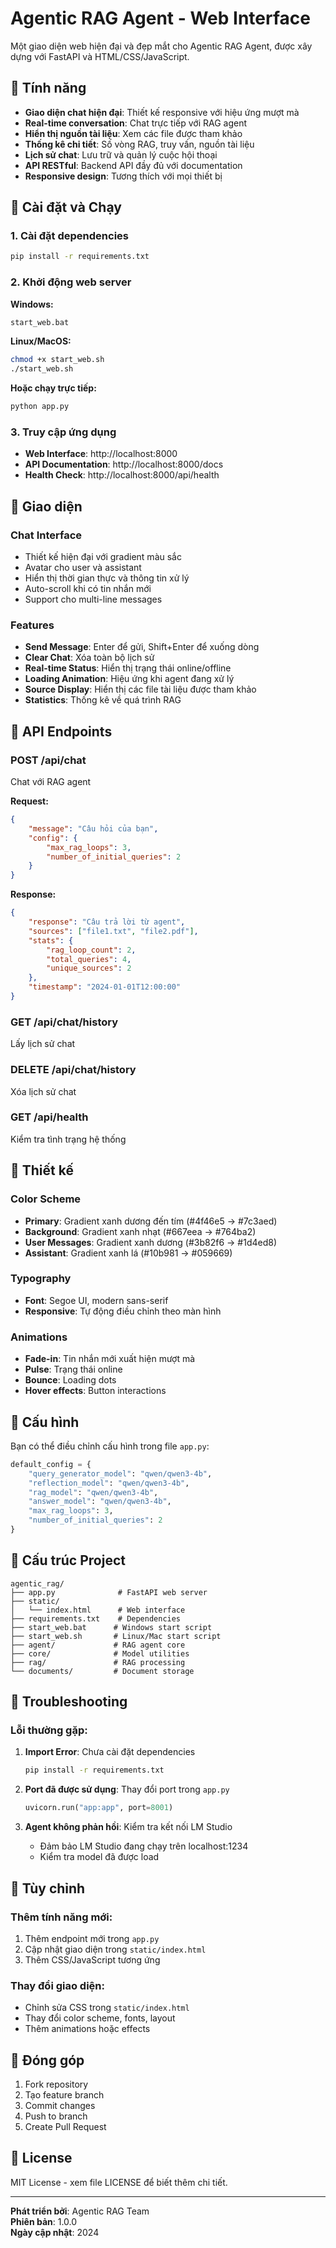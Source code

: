 # Agentic RAG Agent - Web Interface

Một giao diện web hiện đại và đẹp mắt cho Agentic RAG Agent, được xây dựng với FastAPI và HTML/CSS/JavaScript.

## 🌟 Tính năng

- **Giao diện chat hiện đại**: Thiết kế responsive với hiệu ứng mượt mà
- **Real-time conversation**: Chat trực tiếp với RAG agent
- **Hiển thị nguồn tài liệu**: Xem các file được tham khảo
- **Thống kê chi tiết**: Số vòng RAG, truy vấn, nguồn tài liệu
- **Lịch sử chat**: Lưu trữ và quản lý cuộc hội thoại
- **API RESTful**: Backend API đầy đủ với documentation
- **Responsive design**: Tương thích với mọi thiết bị

## 🚀 Cài đặt và Chạy

### 1. Cài đặt dependencies

```bash
pip install -r requirements.txt
```

### 2. Khởi động web server

**Windows:**
```cmd
start_web.bat
```

**Linux/MacOS:**
```bash
chmod +x start_web.sh
./start_web.sh
```

**Hoặc chạy trực tiếp:**
```bash
python app.py
```

### 3. Truy cập ứng dụng

- **Web Interface**: http://localhost:8000
- **API Documentation**: http://localhost:8000/docs
- **Health Check**: http://localhost:8000/api/health

## 📱 Giao diện

### Chat Interface
- Thiết kế hiện đại với gradient màu sắc
- Avatar cho user và assistant
- Hiển thị thời gian thực và thông tin xử lý
- Auto-scroll khi có tin nhắn mới
- Support cho multi-line messages

### Features
- **Send Message**: Enter để gửi, Shift+Enter để xuống dòng
- **Clear Chat**: Xóa toàn bộ lịch sử
- **Real-time Status**: Hiển thị trạng thái online/offline
- **Loading Animation**: Hiệu ứng khi agent đang xử lý
- **Source Display**: Hiển thị các file tài liệu được tham khảo
- **Statistics**: Thống kê về quá trình RAG

## 🔧 API Endpoints

### POST /api/chat
Chat với RAG agent

**Request:**
```json
{
    "message": "Câu hỏi của bạn",
    "config": {
        "max_rag_loops": 3,
        "number_of_initial_queries": 2
    }
}
```

**Response:**
```json
{
    "response": "Câu trả lời từ agent",
    "sources": ["file1.txt", "file2.pdf"],
    "stats": {
        "rag_loop_count": 2,
        "total_queries": 4,
        "unique_sources": 2
    },
    "timestamp": "2024-01-01T12:00:00"
}
```

### GET /api/chat/history
Lấy lịch sử chat

### DELETE /api/chat/history  
Xóa lịch sử chat

### GET /api/health
Kiểm tra tình trạng hệ thống

## 🎨 Thiết kế

### Color Scheme
- **Primary**: Gradient xanh dương đến tím (#4f46e5 → #7c3aed)
- **Background**: Gradient xanh nhạt (#667eea → #764ba2)  
- **User Messages**: Gradient xanh dương (#3b82f6 → #1d4ed8)
- **Assistant**: Gradient xanh lá (#10b981 → #059669)

### Typography
- **Font**: Segoe UI, modern sans-serif
- **Responsive**: Tự động điều chỉnh theo màn hình

### Animations
- **Fade-in**: Tin nhắn mới xuất hiện mượt mà
- **Pulse**: Trạng thái online
- **Bounce**: Loading dots
- **Hover effects**: Button interactions

## 🔧 Cấu hình

Bạn có thể điều chỉnh cấu hình trong file `app.py`:

```python
default_config = {
    "query_generator_model": "qwen/qwen3-4b",
    "reflection_model": "qwen/qwen3-4b", 
    "rag_model": "qwen/qwen3-4b",
    "answer_model": "qwen/qwen3-4b",
    "max_rag_loops": 3,
    "number_of_initial_queries": 2
}
```

## 📁 Cấu trúc Project

```
agentic_rag/
├── app.py              # FastAPI web server
├── static/
│   └── index.html      # Web interface
├── requirements.txt    # Dependencies
├── start_web.bat      # Windows start script
├── start_web.sh       # Linux/Mac start script
├── agent/             # RAG agent core
├── core/              # Model utilities  
├── rag/               # RAG processing
└── documents/         # Document storage
```

## 🐛 Troubleshooting

### Lỗi thường gặp:

1. **Import Error**: Chưa cài đặt dependencies
   ```bash
   pip install -r requirements.txt
   ```

2. **Port đã được sử dụng**: Thay đổi port trong `app.py`
   ```python
   uvicorn.run("app:app", port=8001)
   ```

3. **Agent không phản hồi**: Kiểm tra kết nối LM Studio
   - Đảm bảo LM Studio đang chạy trên localhost:1234
   - Kiểm tra model đã được load

## 📝 Tùy chỉnh

### Thêm tính năng mới:
1. Thêm endpoint mới trong `app.py`
2. Cập nhật giao diện trong `static/index.html`
3. Thêm CSS/JavaScript tương ứng

### Thay đổi giao diện:
- Chỉnh sửa CSS trong `static/index.html`
- Thay đổi color scheme, fonts, layout
- Thêm animations hoặc effects

## 🤝 Đóng góp

1. Fork repository
2. Tạo feature branch
3. Commit changes
4. Push to branch  
5. Create Pull Request

## 📄 License

MIT License - xem file LICENSE để biết thêm chi tiết.

---

**Phát triển bởi**: Agentic RAG Team  
**Phiên bản**: 1.0.0  
**Ngày cập nhật**: 2024
